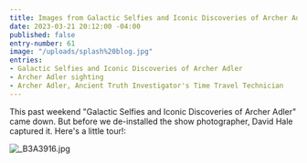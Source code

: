 ```yaml
---
title: Images from Galactic Selfies and Iconic Discoveries of Archer Adler
date: 2023-03-21 20:12:00 -04:00
published: false
entry-number: 61
image: "/uploads/splash%20blog.jpg"
entries:
- Galactic Selfies and Iconic Discoveries of Archer Adler
- Archer Adler sighting
- Archer Adler, Ancient Truth Investigator's Time Travel Technician
---
```


This past weekend "Galactic Selfies and Iconic Discoveries of Archer Adler" came down. But before we de-installed the show photographer, David Hale captured it. Here's a little tour!:

![_B3A3916.jpg](/uploads/_B3A3916.jpg)